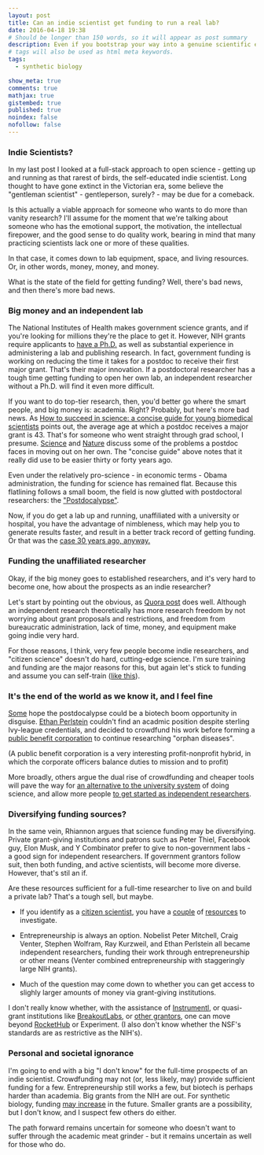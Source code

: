 ```yaml
---
layout: post
title: Can an indie scientist get funding to run a real lab?
date: 2016-04-18 19:38
# Should be longer than 150 words, so it will appear as post summary
description: Even if you bootstrap your way into a genuine scientific education and a minimal lab, can you make a full-time living as an independent researcher?
# tags will also be used as html meta keywords.
tags:
  - synthetic biology

show_meta: true
comments: true
mathjax: true
gistembed: true
published: true
noindex: false
nofollow: false
---
```


### Indie Scientists?
In my last post I looked at a full-stack approach to open science - getting up and running
as that rarest of birds, the self-educated indie scientist. Long thought to have gone extinct in the Victorian
era, some believe the "gentleman scientist" - gentleperson, surely? - may be due for a comeback.

Is this actually a viable approach for someone who wants to do more than vanity research?
I'll assume for the moment that we're talking about someone who has the emotional support, the motivation,
the intellectual firepower, and the good sense to do quality work, bearing in mind that many practicing 
scientists lack one or more of these qualities.

In that case, it comes down to lab equipment, space, and living resources. Or, in other words, money, money, and money.

What is the state of the field for getting funding? Well, there's bad news, and then there's more bad news.

### Big money and an independent lab
The National Institutes of Health makes government science grants, and if you're looking for millions they're the place
to get it. However, NIH grants require applicants to [have a Ph.D.](https://www.niaid.nih.gov/researchfunding/grant/strategy/pages/1qualify.aspx) as well as substantial experience in administering a
lab and publishing research. In fact, government funding is working on reducing the time it
takes for a postdoc to receive their first major grant. That's their major innovation. If a postdoctoral researcher has
a tough time getting funding to open her own lab, an independent researcher without a Ph.D. will find it even more difficult.

If you want to do top-tier research, then, you'd better go where the smart people, and big money is: academia.
Right? Probably, but here's more bad news. As [How to succeed in science: a concise guide for young biomedical scientists](http://www.ncbi.nlm.nih.gov/pmc/articles/PMC2685175/) points
out, the average age at which a postdoc receives a major grant is 43. That's for someone who went straight through grad school,
I presume. [Science](http://www.sciencemag.org/careers/2009/07/independent-postdocs-resources) and [Nature](http://blogs.nature.com/naturejobs/2015/03/30/the-postdoc-series-finding-funding/) discuss some of the problems a postdoc faces in moving out on her own. The "concise guide" above
notes that it really did use to be easier thirty or forty years ago.

Even under the relatively pro-science - in economic terms - Obama administration, the funding for science has remained flat.
Because this flatlining follows a small boom, the field is now glutted with postdoctoral researchers: the ["Postdocalypse"](http://www.motherjones.com/environment/2014/03/inquiring-minds-ethan-perlstein-postdocalypse).

Now, if you do get a lab up and running, unaffiliated with a university or hospital, you have the advantage of
nimbleness, which may help you to generate results faster, and result in a better track record of getting
funding. Or that was the [case 30 years ago, anyway.](http://www.the-scientist.com/?articles.view/articleNo/10178/title/NIH-Funding--Independent-Labs-Have-Best-Success-Rate/)

### Funding the unaffiliated researcher
Okay, if the big money goes to established researchers, and it's very hard to become one, how about the prospects
as an indie researcher?

Let's start by pointing out the obvious, as [Quora post](https://www.quora.com/What-is-it-like-to-be-an-indie-scientist) does well. Although an independent research theoretically has more
research freedom by not worrying about grant proposals and restrictions, and freedom from bureaucratic administration,
lack of time, money, and equipment make going indie very hard.

For those reasons, I think, very few people become indie researchers, and "citizen science" doesn't do hard, cutting-edge science.
I'm sure training and funding are the major reasons for this, but again let's stick to funding and assume
you can self-train ([like this](https://www.quora.com/How-does-one-get-started-as-an-independent-researcher)).

### It's the end of the world as we know it, and I feel fine
[Some](http://brightworkcoresearch.com/postdocalypse-opportunity-disguise/) hope the postdocalypse could be a biotech boom opportunity in disguise. [Ethan Perlstein](http://www.sciencemag.org/careers/2013/05/going-rogue) couldn't find an acadmic
position despite sterling Ivy-league credentials, and decided to crowdfund his work before forming
a [public benefit corporation](http://www.plab.co/) to continue researching "orphan diseases".

(A public benefit corporation is a very interesting profit-nonprofit hybrid, in which the corporate officers balance duties to mission and to profit)

More broadly, others argue the dual rise of crowdfunding and cheaper tools will pave the way for [an alternative to the university system](http://www.theguardian.com/higher-education-network/blog/2014/jun/16/diy-labs-exciting-alternative-university-science-research)
of doing science, and allow more people [to get started as independent researchers](http://brightworkcoresearch.com/how-does-one-get-started-as-an-independent-researcher/).

### Diversifying funding sources?
In the same vein, Rhiannon argues that science funding may be diversifying. Private grant-giving institutions and patrons
such as Peter Thiel, Facebook guy, Elon Musk, and Y Combinator prefer to give to non-government labs - 
a good sign for independent researchers. If government grantors follow suit, then both funding, and active scientists, will become more diverse.
However, that's stil an if.

Are these resources sufficient for a full-time researcher to live on and build a private lab? 
That's a tough sell, but maybe.

-   If you identify as a [citizen scientist](https://www.zooniverse.org/), you have a [couple](http://www.citizensciencecenter.com/citizen-science-funding/) of [resources](http://www.grants.gov/web/grants/search-grants.html?keywords=citizen%20science) to investigate.

-   Entrepreneurship is always an option. Nobelist Peter Mitchell, Craig Venter, Stephen Wolfram, Ray Kurzweil, and
Ethan Perlstein all became independent researchers, funding their work through entrepreneurship or other means 
(Venter combined entrepreneurship with staggeringly large NIH grants).

-   Much of the question may come down to whether you can get access to slighly larger amounts of money via grant-giving institutions.

I don't really know whether, with the assistance of [Instrumentl](https://www.instrumentl.com/), or quasi-grant institutions 
like [BreakoutLabs](http://www.breakoutlabs.org/), or [other grantors](http://oedb.org/ilibrarian/100_places_to_find_funding_your_research/), one can move beyond [RocketHub](https://www.rockethub.com/) or Experiment. (I also don't know whether
the NSF's standards are as restrictive as the NIH's).

### Personal and societal ignorance
I'm going to end with a big "I don't know" for the full-time prospects of an indie scientist.
Crowdfunding may not (or, less likely, may) provide sufficient funding for a few. Entrepreneurship still works a few,
but biotech is perhaps harder than academia. Big grants from the NIH are out. For synthetic biology, funding [may increase](http://www.synbioproject.org/publications/u.s-trends-in-synthetic-biology-research-funding/) in the future. 
Smaller grants are a possibility, but I don't know, and I suspect few others do either.

The path forward remains uncertain for someone who doesn't want to suffer through the academic meat grinder - but
it remains uncertain as well for those who do.
